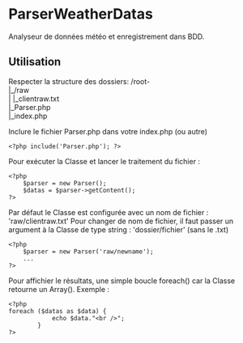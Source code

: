 # ParserWeatherDatas
Analyseur de données météo et enregistrement dans BDD.


## Utilisation
Respecter la structure des dossiers:
/root-  
    |_/raw  
    |   |_clientraw.txt  
    |_Parser.php  
    |_index.php  

Inclure le fichier Parser.php dans votre index.php (ou autre)

    <?php include('Parser.php'); ?>

Pour exécuter la Classe et lancer le traitement du fichier :

    <?php
        $parser = new Parser();
        $datas = $parser->getContent();
    ?>

Par défaut le Classe est configurée avec un nom de fichier : 'raw/clientraw.txt'
Pour changer de nom de fichier, il faut passer un argument à la Classe de type string : 'dossier/fichier' (sans le .txt)

    <?php
        $parser = new Parser('raw/newname');
        ...
    ?>

Pour affichier le résultats, une simple boucle foreach() car la Classe retourne un Array().
Exemple :

    <?php
    foreach ($datas as $data) {
                echo $data."<br />";
            }
    ?>